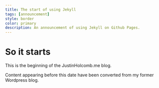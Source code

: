 ```yaml
---
title: The start of using Jekyll
tags: [announcement]
style: border
color: primary
description: An announcement of using Jekyll on Github Pages.
---
```


So it starts
==========================

This is the beginning of the JustinHolcomb.me blog.

Content appearing before this date have been converted from my former Wordpress blog.

